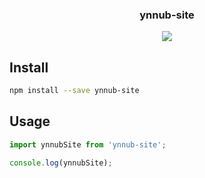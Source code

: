 <h3 align="center">
  ynnub-site
</h3>

<p align="center">
  
</p>

<p align="center">
  <a href="https://david-dm.org/christophehurpeau/ynnub?path=packages/ynnub-site"><img src="https://david-dm.org/christophehurpeau/ynnub?path=packages/ynnub-site.svg?style=flat-square"></a>
</p>

## Install

```bash
npm install --save ynnub-site
```

## Usage

```js
import ynnubSite from 'ynnub-site';

console.log(ynnubSite);
```
